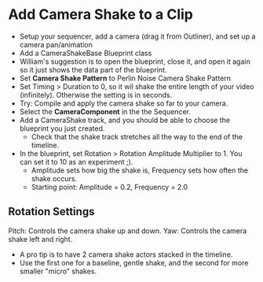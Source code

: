 # Add Camera Shake to a Clip

* Setup your sequencer, add a camera (drag it from Outliner), and set up a camera pan/animation
* Add a CameraShakeBase Blueprint class
* William's suggestion is to open the blueprint, close it, and open it again so it just shows the data part of the blueprint.
* Set **Camera Shake Pattern** to Perlin Noise Camera Shake Pattern
* Set Timing > Duration to 0, so it wil shake the entire length of your video (infinitely). Otherwise the setting is in seconds.
* Try: Compile and apply the camera shake so far to your camera.
* Select the **CameraComponent** in the the Sequencer.
* Add a CameraShake track, and you should be able to choose the blueprint you just created.
  * Check that the shake track stretches all the way to the end of the timeline.
* In the blueprint, set Rotation > Rotation Amplitude Multiplier to 1. You can set it to 10 as an experiment ;).
  * Amplitude sets how big the shake is, Frequency sets how often the shake occurs.
  * Starting point: Amplitude = 0.2, Frequency = 2.0

## Rotation Settings

Pitch: Controls the camera shake up and down.
Yaw: Controls the camera shake left and right.

* A pro tip is to have 2 camera shake actors stacked in the timeline.
* Use the first one for a baseline, gentle shake, and the second for more smaller "micro" shakes.

